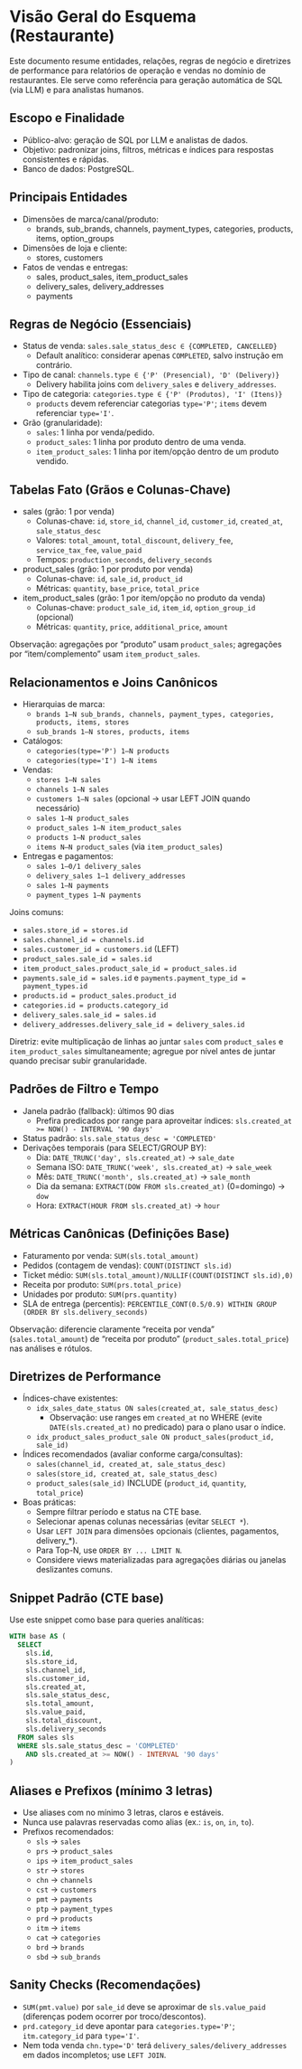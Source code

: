 
# Visão Geral do Esquema (Restaurante)

Este documento resume entidades, relações, regras de negócio e diretrizes de performance para relatórios de operação e vendas no domínio de restaurantes. Ele serve como referência para geração automática de SQL (via LLM) e para analistas humanos.

## Escopo e Finalidade
- Público-alvo: geração de SQL por LLM e analistas de dados.
- Objetivo: padronizar joins, filtros, métricas e índices para respostas consistentes e rápidas.
- Banco de dados: PostgreSQL.

## Principais Entidades
- Dimensões de marca/canal/produto:
  - brands, sub_brands, channels, payment_types, categories, products, items, option_groups
- Dimensões de loja e cliente:
  - stores, customers
- Fatos de vendas e entregas:
  - sales, product_sales, item_product_sales
  - delivery_sales, delivery_addresses
  - payments

## Regras de Negócio (Essenciais)
- Status de venda: `sales.sale_status_desc ∈ {COMPLETED, CANCELLED}`
  - Default analítico: considerar apenas `COMPLETED`, salvo instrução em contrário.
- Tipo de canal: `channels.type ∈ {'P' (Presencial), 'D' (Delivery)}`
  - Delivery habilita joins com `delivery_sales` e `delivery_addresses`.
- Tipo de categoria: `categories.type ∈ {'P' (Produtos), 'I' (Itens)}`
  - `products` devem referenciar categorias `type='P'`; `items` devem referenciar `type='I'`.
- Grão (granularidade):
  - `sales`: 1 linha por venda/pedido.
  - `product_sales`: 1 linha por produto dentro de uma venda.
  - `item_product_sales`: 1 linha por item/opção dentro de um produto vendido.

## Tabelas Fato (Grãos e Colunas-Chave)
- sales (grão: 1 por venda)
  - Colunas-chave: `id`, `store_id`, `channel_id`, `customer_id`, `created_at`, `sale_status_desc`
  - Valores: `total_amount`, `total_discount`, `delivery_fee`, `service_tax_fee`, `value_paid`
  - Tempos: `production_seconds`, `delivery_seconds`
- product_sales (grão: 1 por produto por venda)
  - Colunas-chave: `id`, `sale_id`, `product_id`
  - Métricas: `quantity`, `base_price`, `total_price`
- item_product_sales (grão: 1 por item/opção no produto da venda)
  - Colunas-chave: `product_sale_id`, `item_id`, `option_group_id` (opcional)
  - Métricas: `quantity`, `price`, `additional_price`, `amount`

Observação: agregações por “produto” usam `product_sales`; agregações por “item/complemento” usam `item_product_sales`.

## Relacionamentos e Joins Canônicos
- Hierarquias de marca:
  - `brands 1—N sub_brands, channels, payment_types, categories, products, items, stores`
  - `sub_brands 1—N stores, products, items`
- Catálogos:
  - `categories(type='P') 1—N products`
  - `categories(type='I') 1—N items`
- Vendas:
  - `stores 1—N sales`
  - `channels 1—N sales`
  - `customers 1—N sales` (opcional → usar LEFT JOIN quando necessário)
  - `sales 1—N product_sales`
  - `product_sales 1—N item_product_sales`
  - `products 1—N product_sales`
  - `items N—N product_sales` (via `item_product_sales`)
- Entregas e pagamentos:
  - `sales 1—0/1 delivery_sales`
  - `delivery_sales 1—1 delivery_addresses`
  - `sales 1—N payments`
  - `payment_types 1—N payments`

Joins comuns:
- `sales.store_id = stores.id`
- `sales.channel_id = channels.id`
- `sales.customer_id = customers.id` (LEFT)
- `product_sales.sale_id = sales.id`
- `item_product_sales.product_sale_id = product_sales.id`
- `payments.sale_id = sales.id` e `payments.payment_type_id = payment_types.id`
- `products.id = product_sales.product_id`
- `categories.id = products.category_id`
- `delivery_sales.sale_id = sales.id`
- `delivery_addresses.delivery_sale_id = delivery_sales.id`

Diretriz: evite multiplicação de linhas ao juntar `sales` com `product_sales` e `item_product_sales` simultaneamente; agregue por nível antes de juntar quando precisar subir granularidade.

## Padrões de Filtro e Tempo
- Janela padrão (fallback): últimos 90 dias
  - Prefira predicados por range para aproveitar índices:
    `sls.created_at >= NOW() - INTERVAL '90 days'`
- Status padrão: `sls.sale_status_desc = 'COMPLETED'`
- Derivações temporais (para SELECT/GROUP BY):
  - Dia: `DATE_TRUNC('day', sls.created_at)` → `sale_date`
  - Semana ISO: `DATE_TRUNC('week', sls.created_at)` → `sale_week`
  - Mês: `DATE_TRUNC('month', sls.created_at)` → `sale_month`
  - Dia da semana: `EXTRACT(DOW FROM sls.created_at)` (0=domingo) → `dow`
  - Hora: `EXTRACT(HOUR FROM sls.created_at)` → `hour`

## Métricas Canônicas (Definições Base)
- Faturamento por venda: `SUM(sls.total_amount)`
- Pedidos (contagem de vendas): `COUNT(DISTINCT sls.id)`
- Ticket médio: `SUM(sls.total_amount)/NULLIF(COUNT(DISTINCT sls.id),0)`
- Receita por produto: `SUM(prs.total_price)`
- Unidades por produto: `SUM(prs.quantity)`
- SLA de entrega (percentis):
  `PERCENTILE_CONT(0.5/0.9) WITHIN GROUP (ORDER BY sls.delivery_seconds)`

Observação: diferencie claramente “receita por venda” (`sales.total_amount`) de “receita por produto” (`product_sales.total_price`) nas análises e rótulos.

## Diretrizes de Performance
- Índices-chave existentes:
  - `idx_sales_date_status ON sales(created_at, sale_status_desc)`
    - Observação: use ranges em `created_at` no WHERE (evite `DATE(sls.created_at)` no predicado) para o plano usar o índice.
  - `idx_product_sales_product_sale ON product_sales(product_id, sale_id)`
- Índices recomendados (avaliar conforme carga/consultas):
  - `sales(channel_id, created_at, sale_status_desc)`
  - `sales(store_id, created_at, sale_status_desc)`
  - `product_sales(sale_id)` INCLUDE (`product_id`, `quantity`, `total_price`)
- Boas práticas:
  - Sempre filtrar período e status na CTE base.
  - Selecionar apenas colunas necessárias (evitar `SELECT *`).
  - Usar `LEFT JOIN` para dimensões opcionais (clientes, pagamentos, delivery_*).
  - Para Top-N, use `ORDER BY ... LIMIT N`.
  - Considere views materializadas para agregações diárias ou janelas deslizantes comuns.

## Snippet Padrão (CTE base)
Use este snippet como base para queries analíticas:

```sql
WITH base AS (
  SELECT
    sls.id,
    sls.store_id,
    sls.channel_id,
    sls.customer_id,
    sls.created_at,
    sls.sale_status_desc,
    sls.total_amount,
    sls.value_paid,
    sls.total_discount,
    sls.delivery_seconds
  FROM sales sls
  WHERE sls.sale_status_desc = 'COMPLETED'
    AND sls.created_at >= NOW() - INTERVAL '90 days'
)
```

## Aliases e Prefixos (mínimo 3 letras)
- Use aliases com no mínimo 3 letras, claros e estáveis.
- Nunca use palavras reservadas como alias (ex.: `is`, `on`, `in`, `to`).
- Prefixos recomendados:
  - `sls` → `sales`
  - `prs` → `product_sales`
  - `ips` → `item_product_sales`
  - `str` → `stores`
  - `chn` → `channels`
  - `cst` → `customers`
  - `pmt` → `payments`
  - `ptp` → `payment_types`
  - `prd` → `products`
  - `itm` → `items`
  - `cat` → `categories`
  - `brd` → `brands`
  - `sbd` → `sub_brands`

## Sanity Checks (Recomendações)
- `SUM(pmt.value)` por `sale_id` deve se aproximar de `sls.value_paid` (diferenças podem ocorrer por troco/descontos).
- `prd.category_id` deve apontar para `categories.type='P'`; `itm.category_id` para `type='I'`.
- Nem toda venda `chn.type='D'` terá `delivery_sales/delivery_addresses` em dados incompletos; use `LEFT JOIN`.
